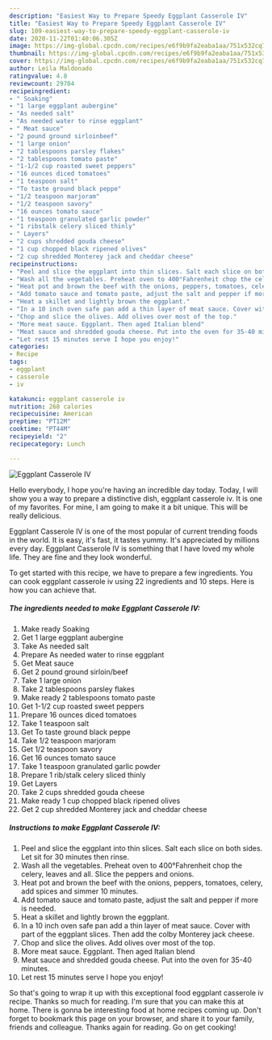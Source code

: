 ```yaml
---
description: "Easiest Way to Prepare Speedy Eggplant Casserole IV"
title: "Easiest Way to Prepare Speedy Eggplant Casserole IV"
slug: 109-easiest-way-to-prepare-speedy-eggplant-casserole-iv
date: 2020-11-22T01:40:06.305Z
image: https://img-global.cpcdn.com/recipes/e6f9b9fa2eaba1aa/751x532cq70/eggplant-casserole-iv-recipe-main-photo.jpg
thumbnail: https://img-global.cpcdn.com/recipes/e6f9b9fa2eaba1aa/751x532cq70/eggplant-casserole-iv-recipe-main-photo.jpg
cover: https://img-global.cpcdn.com/recipes/e6f9b9fa2eaba1aa/751x532cq70/eggplant-casserole-iv-recipe-main-photo.jpg
author: Leila Maldonado
ratingvalue: 4.8
reviewcount: 29704
recipeingredient:
- " Soaking"
- "1 large eggplant aubergine"
- "As needed salt"
- "As needed water to rinse eggplant"
- " Meat sauce"
- "2 pound ground sirloinbeef"
- "1 large onion"
- "2 tablespoons parsley flakes"
- "2 tablespoons tomato paste"
- "1-1/2 cup roasted sweet peppers"
- "16 ounces diced tomatoes"
- "1 teaspoon salt"
- "To taste ground black peppe"
- "1/2 teaspoon marjoram"
- "1/2 teaspoon savory"
- "16 ounces tomato sauce"
- "1 teaspoon granulated garlic powder"
- "1 ribstalk celery sliced thinly"
- " Layers"
- "2 cups shredded gouda cheese"
- "1 cup chopped black ripened olives"
- "2 cup shredded Monterey jack and cheddar cheese"
recipeinstructions:
- "Peel and slice the eggplant into thin slices. Salt each slice on both sides. Let sit for 30 minutes then rinse."
- "Wash all the vegetables. Preheat oven to 400°Fahrenheit chop the celery, leaves and all. Slice the peppers and onions."
- "Heat pot and brown the beef with the onions, peppers, tomatoes, celery, add spices and simmer 10 minutes."
- "Add tomato sauce and tomato paste, adjust the salt and pepper if more is needed."
- "Heat a skillet and lightly brown the eggplant."
- "In a 10 inch oven safe pan add a thin layer of meat sauce. Cover with part of the eggplant slices. Then add the colby Monterey jack cheese."
- "Chop and slice the olives. Add olives over most of the top."
- "More meat sauce. Eggplant. Then aged Italian blend"
- "Meat sauce and shredded gouda cheese. Put into the oven for 35-40 minutes."
- "Let rest 15 minutes serve I hope you enjoy!"
categories:
- Recipe
tags:
- eggplant
- casserole
- iv

katakunci: eggplant casserole iv 
nutrition: 268 calories
recipecuisine: American
preptime: "PT12M"
cooktime: "PT44M"
recipeyield: "2"
recipecategory: Lunch

---
```



![Eggplant Casserole IV](https://img-global.cpcdn.com/recipes/e6f9b9fa2eaba1aa/751x532cq70/eggplant-casserole-iv-recipe-main-photo.jpg)

Hello everybody, I hope you're having an incredible day today. Today, I will show you a way to prepare a distinctive dish, eggplant casserole iv. It is one of my favorites. For mine, I am going to make it a bit unique. This will be really delicious.



Eggplant Casserole IV is one of the most popular of current trending foods in the world. It is easy, it's fast, it tastes yummy. It's appreciated by millions every day. Eggplant Casserole IV is something that I have loved my whole life. They are fine and they look wonderful.


To get started with this recipe, we have to prepare a few ingredients. You can cook eggplant casserole iv using 22 ingredients and 10 steps. Here is how you can achieve that.

<!--inarticleads1-->

##### The ingredients needed to make Eggplant Casserole IV:

1. Make ready  Soaking
1. Get 1 large eggplant aubergine
1. Take As needed salt
1. Prepare As needed water to rinse eggplant
1. Get  Meat sauce
1. Get 2 pound ground sirloin/beef
1. Take 1 large onion
1. Take 2 tablespoons parsley flakes
1. Make ready 2 tablespoons tomato paste
1. Get 1-1/2 cup roasted sweet peppers
1. Prepare 16 ounces diced tomatoes
1. Take 1 teaspoon salt
1. Get To taste ground black peppe
1. Take 1/2 teaspoon marjoram
1. Get 1/2 teaspoon savory
1. Get 16 ounces tomato sauce
1. Take 1 teaspoon granulated garlic powder
1. Prepare 1 rib/stalk celery sliced thinly
1. Get  Layers
1. Take 2 cups shredded gouda cheese
1. Make ready 1 cup chopped black ripened olives
1. Get 2 cup shredded Monterey jack and cheddar cheese




<!--inarticleads2-->

##### Instructions to make Eggplant Casserole IV:

1. Peel and slice the eggplant into thin slices. Salt each slice on both sides. Let sit for 30 minutes then rinse.
1. Wash all the vegetables. Preheat oven to 400°Fahrenheit chop the celery, leaves and all. Slice the peppers and onions.
1. Heat pot and brown the beef with the onions, peppers, tomatoes, celery, add spices and simmer 10 minutes.
1. Add tomato sauce and tomato paste, adjust the salt and pepper if more is needed.
1. Heat a skillet and lightly brown the eggplant.
1. In a 10 inch oven safe pan add a thin layer of meat sauce. Cover with part of the eggplant slices. Then add the colby Monterey jack cheese.
1. Chop and slice the olives. Add olives over most of the top.
1. More meat sauce. Eggplant. Then aged Italian blend
1. Meat sauce and shredded gouda cheese. Put into the oven for 35-40 minutes.
1. Let rest 15 minutes serve I hope you enjoy!




So that's going to wrap it up with this exceptional food eggplant casserole iv recipe. Thanks so much for reading. I'm sure that you can make this at home. There is gonna be interesting food at home recipes coming up. Don't forget to bookmark this page on your browser, and share it to your family, friends and colleague. Thanks again for reading. Go on get cooking!

